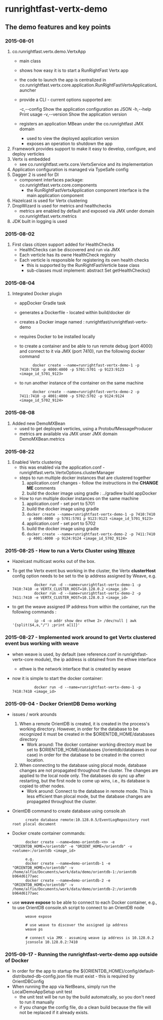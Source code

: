 # runrightfast-vertx-demo

## The demo features and key points

### 2015-08-01
1. co.runrightfast.vertx.demo.VertxApp
    - main class
    - shows how easy it is to start a RunRightFast Vertx app
    - the code to launch the app is centralized in co.runrightfast.vertx.core.application.RunRightFastVertxApplicationLauncher
    - provide a CLI - current options supported are:

      -c,--config    Show the application configuration as JSON
      -h,--help      Print usage
      -v,--version   Show the application version

    - registers an application MBean under the co.runrightfast JMX domain
      - used to view the deployed application version
      - exposes an operation to shutdown the app
2. Framework provides support to make it easy to develop, configure, and deploy verticles     
3. Vertx is embedded
    - see co.runrightfast.vertx.core.VertxService and its implementation
3. Application configuration is managed via TypeSafe config
4. Dagger 2 is used for DI
    - component interfaces package: co.runrightfast.vertx.core.components
      - the RunRightFastVertxApplication component interface is the main application component
5. Hazelcast is used for Vertx clustering
6. DropWizard is used for metrics and healthchecks
   - metrics are enabled by default and exposed via JMX under domain co.runrightfast.vertx.metrics
7. JDK built in logging is used

### 2015-08-02
1. First class citizen support added for HealthChecks
   - HealthChecks can be discovered and run via JMX
   - Each verticle has its owne HealthCheck registry
   - Each verticle is responsible for registering its own health checks
     - this is supported by the RunRightFastVerticle base class
     - sub-classes must implement: abstract Set<RunRightFastHealthCheck> getHealthChecks() 

### 2015-08-04
1. Integrated Docker plugin   
    - appDocker Gradle task
     - generates a Dockerfile - located within build/docker dir
     - creates a Docker image named : runrightfast/runrightfast-vertx-demo
     - requires Docker to be installed locally
    - to create a container and be able to run remote debug (port 4000) and connect to it via JMX (port 7410), run the following docker command
           
                docker create --name=runrightfast-vertx-demo-1 -p 7410:7410 -p 4000:4000 -p 5701:5701 -p 9123:9123 <image_id_5701_9123>

    - to run another instance of the container on the same machine
        
                docker create --name=runrightfast-vertx-demo-2 -p 7411:7410 -p 4001:4000 -p 5702:5702 -p 9124:9124 <image_id_5702_9124>
        

### 2015-08-08
1. Added new DemoMXBean
    - used to get deployed verticles, using a ProtobufMessageProducer
    - metrics are available via JMX unser JMX domain DemoMXBean.metrics

### 2015-08-22
1. Enabled Vertx clustering
    - this was enabled via the application.conf - runrightfast.vertx.VertxOptions.clusterManager
    - steps to run multiple docker instances that are clustered together
        1. application.conf changes - follow the instructions in the **CHANGE ME** comments
        2. build the docker image using gradle : ../gradlew build appDocker
    - How to run multiple docker instances on the same machine
        1. application.conf - set port to 5701
        2. build the docker image using gradle
        3. `docker create --name=runrightfast-vertx-demo-1 -p 7410:7410 -p 4000:4000 -p 5701:5701 p 9123:9123 <image_id_5701_9123>`
        4. application.conf - set port to 5702
        5. build the docker image using gradle
        6. `docker create --name=runrightfast-vertx-demo-2 -p 7411:7410 -p 4001:4000 -p 9124:9124 <image_id_5702_9124>`

### 2015-08-25 - How to run a Vertx Cluster using [Weave](http://weave.works/)
- Hazelcast multicast works out of the box.
- To get the Vertx event bus working in the cluster, the Vertx **clusterHost** config option needs to be set to the ip address assigned by Weave, e.g.

                docker run -d --name=runrightfast-vertx-demo-1 -p 7410:7410 -e VERTX_CLUSTER_HOST=10.128.0.2 <image_id>
                docker run -d --name=runrightfast-vertx-demo-2 -p 7411:7410 -e VERTX_CLUSTER_HOST=10.128.0.3 <image_id>

- to get the weave assigned IP address from within the container, run the following commands : 

                ip -4 -o addr show dev ethwe 2> /dev/null | awk '{split($4,a,"/") ;print a[1]}'

### 2015-08-27 - Implemented work around to get Vertx clustered event bus working with weave
- when weave is used, by default (see reference.conf in runrightfast-vertx-core module), the ip address is obtained from the ethwe interface
  - ethwe is the network interface that is created by weave
- now it is simple to start the docker container:
            
                docker run -d --name=runrightfast-vertx-demo-1 -p 7410:7410 <image_id>

### 2015-09-04 - Docker OrientDB Demo working
- issues / work arounds
    1. When a remote OrientDB is created, it is created in the process's working directory. However, in order for the database to be recognized it must 
              be created in the $ORIENTDB_HOME/databases directory
        - Work around: The docker container working directory must be set to $ORIENTDB_HOME/databases (/orientdb/databases in our case) in order for the 
                       database to be created in the correct location. 
    2. When connecting to the database using plocal mode, database changes are not propagated throughout the cluster. The changes are applied to the local node
       only. The databases do sync up after restarting, but the first node to come up wins, i.e., its database is copied to other nodes.
       - Work around: Connect to the database in remote mode. This is less efficient than plocal mode, but the database changes are propagated throughout the 
                      cluster.

- OrientDB command to create database using console.sh

            create database remote:10.128.0.5/EventLogRepository root root plocal document

- Docker create container commands:

            docker create --name=demo-orientdb-<n> -e "ORIENTDB_HOME=/orientdb" -e "ORIENT_HOME=/orientdb" -v <volume>:/orientdb <image_id>

            e.g. 
            docker create --name=demo-orientdb-1 -e "ORIENTDB_HOME=/orientdb" -v /home/alfio/Documents/work/data/demo/orientdb-1:/orientdb b964d6177aec
            docker create --name=demo-orientdb-2 -e "ORIENTDB_HOME=/orientdb" -v /home/alfio/Documents/work/data/demo/orientdb-2:/orientdb b964d6177aec

- use **weave expose** to be able to connect to each Docker container, e.g., to use OrientDB console.sh script to connect to an OrientDB node

            weave expose

            # use weave to discover the assigned ip address
            weave ps

            # connect via JMX - assuming weave ip address is 10.128.0.2
            jconsole 10.128.0.2:7410

### 2015-09-17 - Running the runrightfast-vertx-demo app outside of Docker
- In order for the app to startup the ${ORIENTDB_HOME}/config/default-distributed-db-config.json file must exist - this is required by OrientDBConfig
- When running the app via NetBeans, simply run the LocalDemoAppSetup unit test
  - the unit test will be run by the build automatcally, so you don't need to run it manually
  - if you change the config file, do a clean build because the file will not be replaced if it already exists.
